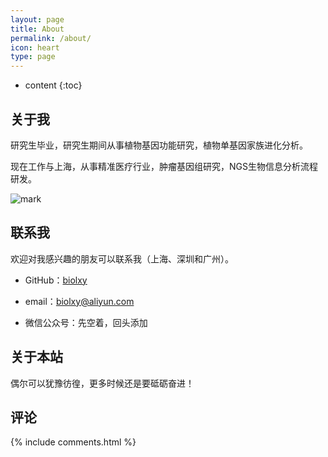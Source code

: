 ```yaml
---
layout: page
title: About
permalink: /about/
icon: heart
type: page
---
```


* content
{:toc}

## 关于我

研究生毕业，研究生期间从事植物基因功能研究，植物单基因家族进化分析。

现在工作与上海，从事精准医疗行业，肿瘤基因组研究，NGS生物信息分析流程研发。

![mark](http://oiz501hli.bkt.clouddn.com/blog/180731/c4Ihe99k72.jpg?imageslim)

## 联系我

欢迎对我感兴趣的朋友可以联系我（上海、深圳和广州）。

* GitHub：[biolxy](https://github.com/biolxy)

* email：biolxy@aliyun.com

* 微信公众号：先空着，回头添加



## 关于本站

偶尔可以犹豫彷徨，更多时候还是要砥砺奋进！

## 评论

{% include comments.html %}
